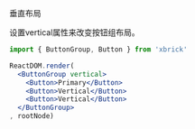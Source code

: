 垂直布局

设置vertical属性来改变按钮组布局。

````jsx
import { ButtonGroup, Button } from 'xbrick'

ReactDOM.render(
  <ButtonGroup vertical>
    <Button>Primary</Button>
    <Button>Vertical</Button>
    <Button>Vertical</Button>
  </ButtonGroup>
, rootNode)
````
